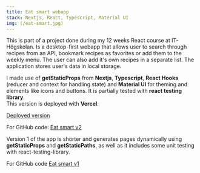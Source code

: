 ```yaml
---
title: Eat smart webapp
stack: Nextjs, React, Typescript, Material UI
img: (/eat-smart.jpg)
---
```


This is part of a project done during my 12 weeks React course at IT-Högskolan. Is a desktop-first webapp that allows user to search through recipes from an API, bookmark recipes as favorites or add them to the weekly menu. The user can also add it's own recipes in a separate list. The application stores user's data in local storage.

I made use of **getStaticProps** from **Nextjs**, **Typescript**, **React Hooks** (reducer and context for handling state) and **Material UI** for theming and elements like icons and buttons. It is partially tested with **react testing library**.  
This version is deployed with **Vercel**.

[Deployed version](http://eat-smart-v2-git-main.ioanab82.vercel.app/)

For GitHub code: [Eat smart v2](https://github.com/IoanaB82/eat-smart-v2)

Version 1 of the app is shorter and generates pages dynamically using **getStaticProps** and **getStaticPaths**, as well as it includes some unit testing with react-testing-library.

For GitHub code [Eat smart v1](https://github.com/IoanaB82/eat-smart-nextjs-app)
